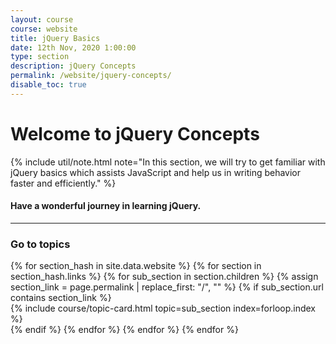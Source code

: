 ```yaml
---
layout: course
course: website
title: jQuery Basics
date: 12th Nov, 2020 1:00:00
type: section
description: jQuery Concepts
permalink: /website/jquery-concepts/
disable_toc: true
---
```


# Welcome to jQuery Concepts

{% include util/note.html
    note="In this section, we will try to get familiar with jQuery basics which assists JavaScript and help us in writing behavior faster and efficiently."
%}

#### Have a wonderful journey in learning jQuery.

<div class="section-index">
  <hr class="panel-line">

  <div class="container-fluid mt-4">
    <div class="row">
      <div class="col-md-12">
        <h3 class="mt-1">Go to topics</h3>
      </div>
    </div>
    <div class="row">
    {% for section_hash in site.data.website %}
      {% for section in section_hash.links %}
        {% for sub_section in section.children %}
          {% assign section_link = page.permalink | replace_first: "/", "" %}
          {% if sub_section.url contains section_link %}
            <div class="col-md-6">
              {% include course/topic-card.html
                          topic=sub_section index=forloop.index %}
            </div>
          {% endif %}
        {% endfor %}
      {% endfor %}
    {% endfor %}
    </div>
  </div>
</div>
